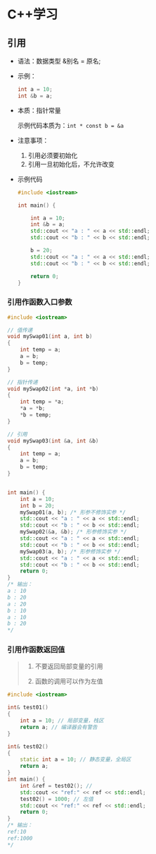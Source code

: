 # C++学习

## 引用

- 语法：数据类型 &别名 = 原名;

- 示例：

  ```C++
  int a = 10;
  int &b = a;
  ```

- 本质：指针常量

  示例代码本质为：`int * const b = &a`

- 注意事项：

  1. 引用必须要初始化
  2. 引用一旦初始化后，不允许改变

- 示例代码

  ```C++
  #include <iostream>
  
  int main() {
  
      int a = 10;
      int &b = a;
      std::cout << "a : " << a << std::endl;
      std::cout << "b : " << b << std::endl;
  
      b = 20;
      std::cout << "a : " << a << std::endl;
      std::cout << "b : " << b << std::endl;
  
      return 0;
  }
  ```

### 引用作函数入口参数

```c++
#include <iostream>

// 值传递
void mySwap01(int a, int b)
{
    int temp = a;
    a = b;
    b = temp;
}

// 指针传递
void mySwap02(int *a, int *b)
{
    int temp = *a;
    *a = *b;
    *b = temp;
}

// 引用
void mySwap03(int &a, int &b)
{
    int temp = a;
    a = b;
    b = temp;
}


int main() {
    int a = 10;
    int b = 20;
    mySwap01(a, b); /* 形参不修饰实参 */
    std::cout << "a : " << a << std::endl;
    std::cout << "b : " << b << std::endl;
    mySwap02(&a, &b); /* 形参修饰实参 */
    std::cout << "a : " << a << std::endl;
    std::cout << "b : " << b << std::endl;
    mySwap03(a, b); /* 形参修饰实参 */
    std::cout << "a : " << a << std::endl;
    std::cout << "b : " << b << std::endl;
    return 0;
}
/* 输出：
a : 10
b : 20
a : 20
b : 10
a : 10
b : 20
*/
```

### 引用作函数返回值

> 1. 不要返回局部变量的引用
>
> 2. 函数的调用可以作为左值

```c++
#include <iostream>

int& test01()
{
    int a = 10; // 局部变量，栈区
    return a; // 编译器会有警告
}

int& test02()
{
    static int a = 10; // 静态变量，全局区
    return a;
}
int main() {
    int &ref = test02(); //
    std::cout << "ref:" << ref << std::endl;
    test02() = 1000; // 左值
    std::cout << "ref:" << ref << std::endl;
    return 0;
}
/* 输出：
ref:10
ref:1000
*/
```